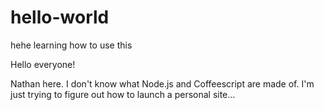 # hello-world
hehe learning how to use this

Hello everyone!

Nathan here. I don't know what Node.js and Coffeescript are made of.
I'm just trying to figure out how to launch a personal site...
